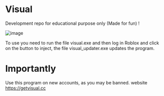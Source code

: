 # Visual
Development repo for educational purpose only (Made for fun) !

![image](https://github.com/user-attachments/assets/7d6e2193-535a-45a9-baa0-299b95fc6b3d)


To use you need to run the file visual.exe and then log in Roblox and click on the button to inject, the file visual_updater.exe updates the program.

# Importantly

Use this program on new accounts, as you may be banned.
website https://getvisual.cc

